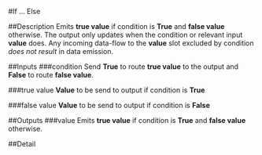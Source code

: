 #If ... Else

##Description
Emits **true value** if condition is **True** and **false value** otherwise. The output only updates when the condition or relevant input **value** does. Any incoming data-flow to the **value** slot excluded by condition _does not result_ in data emission.

##Inputs
###condition
Send **True** to route **true value** to the output and **False** to route **false value**.

###true value
**Value** to be send to output if condition is **True**

###false value
**Value** to be send to output if condition is **False**

##Outputs
###value
Emits **true value** if condition is **True** and **false value** otherwise.

##Detail

